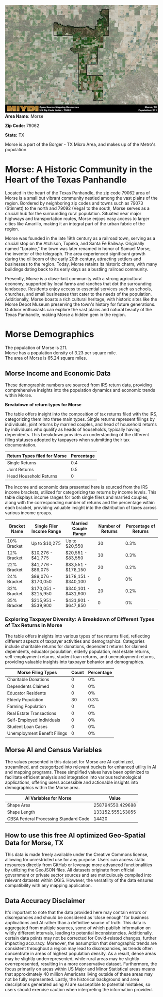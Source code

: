 ![Image Alt Text](../_images/79062.png)
**Area Name:** Morse

**Zip Code:** 79062

**State:** TX

Morse is a part of the Borger - TX Micro Area, and makes up  of the Metro's population.  

# Morse: A Historic Community in the Heart of the Texas Panhandle

Located in the heart of the Texas Panhandle, the zip code 79062 area of Morse is a small but vibrant community nestled among the vast plains of the region. Bordered by neighboring zip codes and towns such as 79073 (Stinnett) to the north and 79092 (Vega) to the south, Morse serves as a crucial hub for the surrounding rural population. Situated near major highways and transportation routes, Morse enjoys easy access to larger cities like Amarillo, making it an integral part of the urban fabric of the region.

Morse was founded in the late 19th century as a railroad town, serving as a crucial stop on the Atchison, Topeka, and Santa Fe Railway. Originally named "Loraine," the town was later renamed in honor of Samuel Morse, the inventor of the telegraph. The area experienced significant growth during the oil boom of the early 20th century, attracting settlers and businesses to the region. Today, Morse retains its historic charm, with many buildings dating back to its early days as a bustling railroad community.

Presently, Morse is a close-knit community with a strong agricultural economy, supported by local farms and ranches that dot the surrounding landscape. Residents enjoy access to essential services such as schools, churches, and small businesses that cater to the needs of the population. Additionally, Morse boasts a rich cultural heritage, with historic sites like the Morse Depot Museum preserving the town's history for future generations. Outdoor enthusiasts can explore the vast plains and natural beauty of the Texas Panhandle, making Morse a hidden gem in the region.

# Morse Demographics

The population of Morse is 211.  
Morse has a population density of 3.23 per square mile.  
The area of Morse is 65.24 square miles.  

## Morse Income and Economic Data

These demographic numbers are sourced from IRS return data, providing comprehensive insights into the population dynamics and economic trends within Morse.

**Breakdown of return types for Morse**

The table offers insight into the composition of tax returns filed with the IRS, categorizing them into three main types. Single returns represent filings by individuals, joint returns by married couples, and head of household returns by individuals who qualify as heads of households, typically having dependents. This breakdown provides an understanding of the different filing statuses adopted by taxpayers when submitting their tax documentation.

| Return Types filed for Morse                              | Percentage          |
|----------------------------------------------------------|---------------------|
| Single Returns                                            | 0.4 |
| Joint Returns                                             | 0.5 |
| Head Household Returns                                    | 0 |

The income and economic data presented here is sourced from the IRS income brackets, utilized for categorizing tax returns by income levels. This table displays income ranges for both single filers and married couples, along with the corresponding number of returns and the percentage within each bracket, providing valuable insight into the distribution of taxes across various income groups.

| Bracket Name       | Single Filer Income Range | Married Couple Range | Number of Returns | Percentage of Returns |
|--------------------|----------------------------|----------------------|-------------------|-----------------------|
| 10% Bracket        | Up to $10,275              | Up to $20,550        | 30 | 0.3% |
| 12% Bracket        | $10,276 - $41,775          | $20,551 - $83,550    | 30 | 0.3% |
| 22% Bracket        | $41,776 - $89,075          | $83,551 - $178,150   | 20 | 0.2% |
| 24% Bracket        | $89,076 - $170,050         | $178,151 - $340,100  | 0 | 0% |
| 32% Bracket        | $170,051 - $215,950        | $340,101 - $431,900  | 20 | 0.2% |
| 35% Bracket        | $215,951 - $539,900        | $431,901 - $647,850  | 0 | 0% |

### Exploring Taxpayer Diversity: A Breakdown of Different Types of Tax Returns in Morse

The table offers insights into various types of tax returns filed, reflecting different aspects of taxpayer activities and demographics. Categories include charitable returns for donations, dependent returns for claimed dependents, educator population, elderly population, real estate returns, self-employment returns, student loan returns, and unemployment returns, providing valuable insights into taxpayer behavior and demographics.

| Morse Filing Types                    | Count | Percentage |
|--------------------------------------|-------|------------|
| Charitable Donations                 | 0 | 0% |
| Dependents Claimed                   | 0 | 0% |
| Educator Residents                   | 0 | 0% |
| Elderly Population                   | 30 | 0.3% |
| Farming Population                   | 0 | 0% |
| Real Estate Transactions             | 0 | 0% |
| Self-Employed Individuals            | 0 | 0% |
| Student Loan Cases                   | 0 | 0% |
| Unemployment Benefit Filings         | 0 | 0% |

## Morse AI and Census Variables

The values presented in this dataset for Morse are AI-optimized, streamlined, and categorized into relevant buckets for enhanced utility in AI and mapping programs. These simplified values have been optimized to facilitate efficient analysis and integration into various technological applications, offering users accessible and actionable insights into demographics within the Morse area.

| AI Variables for Morse | Value |
|-------------|-------|
| Shape Area | 258794550.429688 |
| Shape Length | 133152.555153055 |
| CBSA Federal Processing Standard Code | 14420 |

## How to use this free AI optimized Geo-Spatial Data for Morse, TX

This data is made freely available under the Creative Commons license, allowing for unrestricted use for any purpose. Users can access static resources directly from GitHub or leverage more advanced functionalities by utilizing the GeoJSON files. All datasets originate from official government or private sector sources and are meticulously compiled into relevant datasets within QGIS. However, the versatility of the data ensures compatibility with any mapping application.

## Data Accuracy Disclaimer
It's important to note that the data provided here may contain errors or discrepancies and should be considered as 'close enough' for business applications and AI rather than a definitive source of truth. This data is aggregated from multiple sources, some of which publish information on wildly different intervals, leading to potential inconsistencies. Additionally, certain data points may not be corrected for Covid-related changes, further impacting accuracy. Moreover, the assumption that demographic trends are consistent throughout a region may lead to discrepancies, as trends often concentrate in areas of highest population density. As a result, dense areas may be slightly underrepresented, while rural areas may be slightly overrepresented, resulting in a more conservative dataset. Furthermore, the focus primarily on areas within US Major and Minor Statistical areas means that approximately 40 million Americans living outside of these areas may not be fully represented. Lastly, the historical background and area descriptions generated using AI are susceptible to potential mistakes, so users should exercise caution when interpreting the information provided.
